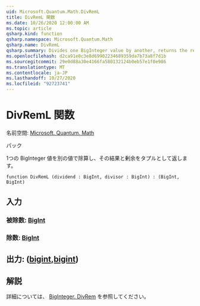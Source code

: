 ```yaml
---
uid: Microsoft.Quantum.Math.DivRemL
title: DivRemL 関数
ms.date: 10/26/2020 12:00:00 AM
ms.topic: article
qsharp.kind: function
qsharp.namespace: Microsoft.Quantum.Math
qsharp.name: DivRemL
qsharp.summary: Divides one BigInteger value by another, returns the result and the remainder as a tuple.
ms.openlocfilehash: d2ca91e0c3e8d69902234689359da7b73a8f7d1b
ms.sourcegitcommit: 29e0d88a30e4166fa580132124b0eb57e1f0e986
ms.translationtype: MT
ms.contentlocale: ja-JP
ms.lasthandoff: 10/27/2020
ms.locfileid: "92723741"
---
```

# <a name="divreml-function"></a>DivRemL 関数

名前空間: [Microsoft. Quantum. Math](xref:Microsoft.Quantum.Math)

パック [](https://nuget.org/packages/)


1つの BigInteger 値を別の値で除算し、その結果と剰余をタプルとして返します。

```qsharp
function DivRemL (dividend : BigInt, divisor : BigInt) : (BigInt, BigInt)
```


## <a name="input"></a>入力

### <a name="dividend--bigint"></a>被除数: [BigInt](xref:microsoft.quantum.lang-ref.bigint)




### <a name="divisor--bigint"></a>除数: [BigInt](xref:microsoft.quantum.lang-ref.bigint)





## <a name="output--bigintbigint"></a>出力: ([bigint](xref:microsoft.quantum.lang-ref.bigint),[bigint](xref:microsoft.quantum.lang-ref.bigint))



## <a name="remarks"></a>解説

詳細については、 [BigInteger. DivRem](https://docs.microsoft.com/dotnet/api/system.numerics.biginteger.divrem) を参照してください。